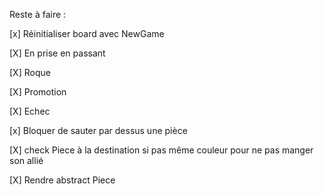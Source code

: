 Reste à faire :

[x] Réinitialiser board avec NewGame

[X] En prise en passant

[X] Roque 

[X] Promotion

[X] Echec

[x] Bloquer de sauter par dessus une pièce 

[X] check Piece à la destination si pas même couleur pour ne pas manger son allié

[X] Rendre abstract Piece